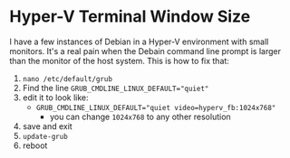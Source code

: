 <!-- permalink: 2de12fff530d90a0545765c8ed41990c DO NOT DELETE OR EDIT THIS LINE -->
# Hyper-V Terminal Window Size

I have a few instances of Debian in a Hyper-V environment with small monitors. It's a real pain when the Debain command line prompt is larger than the monitor of the host system. This is how to fix that:

1. `nano /etc/default/grub`
1. Find the line `GRUB_CMDLINE_LINUX_DEFAULT="quiet"`
1. edit it to look like:
	* `GRUB_CMDLINE_LINUX_DEFAULT="quiet video=hyperv_fb:1024x768"`
		* you can change `1024x768` to any other resolution
1. save and exit
1. `update-grub`
1. reboot
